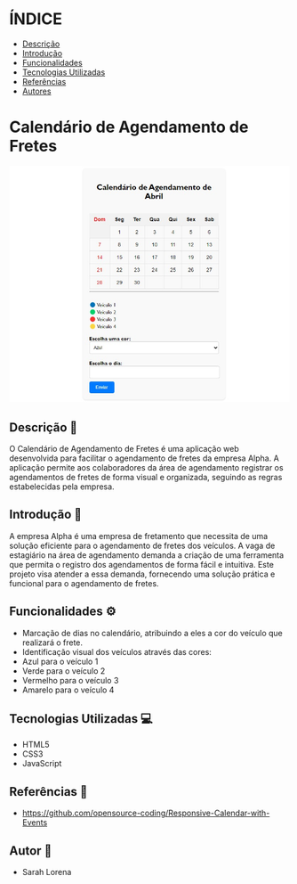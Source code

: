 # ÍNDICE
 
* [Descrição](#descrição)
* [Introdução](#introdução)
* [Funcionalidades](#funcionalidades)
* [Tecnologias Utilizadas](#tecnologias-utilizadas)
* [Referências](#referências)
* [Autores](#autores)
 
# Calendário de Agendamento de Fretes

![banner](img/calendario.jpeg)
 
## Descrição 📒
O Calendário de Agendamento de Fretes é uma aplicação web desenvolvida para facilitar o agendamento de fretes da empresa Alpha. A aplicação permite aos colaboradores da área de agendamento registrar os agendamentos de fretes de forma visual e organizada, seguindo as regras estabelecidas pela empresa.
 
## Introdução 📖
A empresa Alpha é uma empresa de fretamento que necessita de uma solução eficiente para o agendamento de fretes dos veículos. A vaga de estagiário na área de agendamento demanda a criação de uma ferramenta que permita o registro dos agendamentos de forma fácil e intuitiva. Este projeto visa atender a essa demanda, fornecendo uma solução prática e funcional para o agendamento de fretes.
 
## Funcionalidades ⚙️
- Marcação de dias no calendário, atribuindo a eles a cor do veículo que realizará o frete.
- Identificação visual dos veículos através das cores:
- Azul para o veículo 1
- Verde para o veículo 2
- Vermelho para o veículo 3
- Amarelo para o veículo 4
 
## Tecnologias Utilizadas 💻
- HTML5
- CSS3
- JavaScript
 
## Referências 📝
- https://github.com/opensource-coding/Responsive-Calendar-with-Events
 
## Autor 👤
- Sarah Lorena